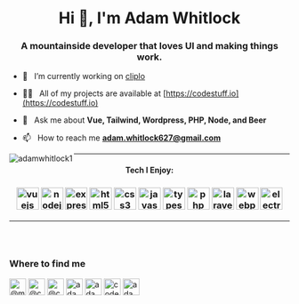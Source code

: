 <h1 align="center">Hi 👋, I'm Adam Whitlock</h1>
<h3 align="center">A mountainside developer that loves UI and making things work.</h3>

- 🔭 &nbsp; I’m currently working on [cliplo](https://github.com/adamwhitlock1/cliplo-quasar)

- 👨‍💻  &nbsp; All of my projects are available at [https://codestuff.io](https://codestuff.io)

- 💬 &nbsp; Ask me about **Vue, Tailwind, Wordpress, PHP, Node, and Beer**

- 📫 &nbsp; How to reach me **adam.whitlock627@gmail.com**

<p align="center"><img align="left" src="https://github-readme-stats.vercel.app/api/top-langs/?username=adamwhitlock1&layout=compact&include_all_commits=true&count_private=true" alt="adamwhitlock1" /></p>

<hr />

<h4 align="center">Tech I Enjoy:</h4>

<h3 align="center"><img src="https://devicons.github.io/devicon/devicon.git/icons/vuejs/vuejs-original-wordmark.svg" alt="vuejs" width="40" height="40"/> <img src="https://devicons.github.io/devicon/devicon.git/icons/nodejs/nodejs-plain.svg" alt="nodejs" width="40" height="40"/> <img src="https://devicons.github.io/devicon/devicon.git/icons/express/express-original.svg" alt="express" width="40" height="40"/> <img src="https://devicons.github.io/devicon/devicon.git/icons/html5/html5-original-wordmark.svg" alt="html5" width="40" height="40"/> <img src="https://devicons.github.io/devicon/devicon.git/icons/css3/css3-original-wordmark.svg" alt="css3" width="40" height="40"/> <img src="https://devicons.github.io/devicon/devicon.git/icons/javascript/javascript-original.svg" alt="javascript" width="40" height="40"/> <img src="https://devicons.github.io/devicon/devicon.git/icons/typescript/typescript-original.svg" alt="typescript" width="40" height="40"/> <img src="https://devicons.github.io/devicon/devicon.git/icons/php/php-original.svg" alt="php" width="40" height="40"/> <img src="https://devicons.github.io/devicon/devicon.git/icons/laravel/laravel-plain-wordmark.svg" alt="laravel" width="40" height="40"/> <img src="https://devicons.github.io/devicon/devicon.git/icons/webpack/webpack-original.svg" alt="webpack" width="40" height="40"/> <img src="https://devicons.github.io/devicon/devicon.git/icons/electron/electron-original.svg" alt="electron" width="40" height="40"/></h3>

<hr />

<h3>&nbsp;</h3>

### Where to find me

<p>
<a href="https://codepen.io/@moose62712" target="blank"><img align="center" src="https://cdn.jsdelivr.net/npm/simple-icons@3.0.1/icons/codepen.svg" alt="@moose62712" height="30" width="30" /></a>
<a href="https://dev.to/@codestuff2" target="blank"><img align="center" src="https://cdn.jsdelivr.net/npm/simple-icons@3.0.1/icons/dev-dot-to.svg" alt="@codestuff2" height="30" width="30" /></a>
<a href="https://twitter.com/@codestuff2" target="blank"><img align="center" src="https://cdn.jsdelivr.net/npm/simple-icons@3.0.1/icons/twitter.svg" alt="@codestuff2" height="30" width="30" /></a>
<a href="https://linkedin.com/in/adam-whitlock-07286982" target="blank"><img align="center" src="https://cdn.jsdelivr.net/npm/simple-icons@3.0.1/icons/linkedin.svg" alt="adam-whitlock-07286982" height="30" width="30" /></a>
<a href="https://codesandbox.com/adamwhitlock1" target="blank"><img align="center" src="https://cdn.jsdelivr.net/npm/simple-icons@3.0.1/icons/codesandbox.svg" alt="adamwhitlock1" height="30" width="30" /></a>
<a href="https://dribbble.com/codestuff2" target="blank"><img align="center" src="https://cdn.jsdelivr.net/npm/simple-icons@3.0.1/icons/dribbble.svg" alt="codestuff2" height="30" width="30" /></a>
<a href="https://www.behance.net/adamwhitlock1" target="blank"><img align="center" src="https://cdn.jsdelivr.net/npm/simple-icons@3.0.1/icons/behance.svg" alt="adamwhitlock1" height="30" width="30" /></a>
</p>
